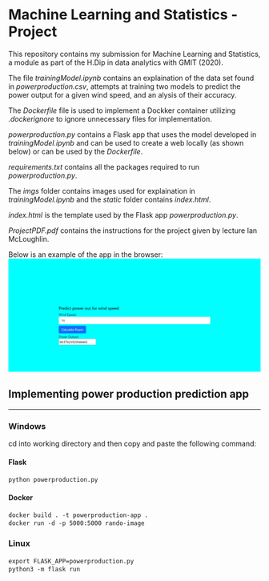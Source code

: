 # Machine Learning and Statistics - Project

This repository contains my submission for Machine Learning and Statistics, a module as part of the H.Dip in data analytics with GMIT (2020).

The file *trainingModel.ipynb* contains an explaination of the data set found in *powerproduction.csv*, attempts at training two models to predict the power output for a given wind speed, and an alysis of their accuracy.

The *Dockerfile* file is used to implement a Dockker container utilizing *.dockerignore* to ignore unnecessary files for implementation.

*powerproduction.py* contains a Flask app that uses the model developed in *trainingModel.ipynb* and can be used to create a web locally (as shown below) or can be used by the *Dockerfile*.

*requirements.txt* contains all the packages required to run *powerproduction.py*.

The *imgs* folder contains images used for explaination in *trainingModel.ipynb* and the *static* folder contains *index.html*.

*index.html* is the template used by the Flask app *powerproduction.py*.

*ProjectPDF.pdf* contains the instructions for the project given by lecture Ian McLoughlin.

Below is an example of the app in the browser:
![image of plan my run](imgs/app-example.png)

## Implementing power production prediction app
---
### Windows
cd into working directory and then copy and paste the following command:
#### Flask
```
python powerproduction.py
```
#### Docker
```
docker build . -t powerproduction-app .
docker run -d -p 5000:5000 rando-image
```

### Linux
```
export FLASK_APP=powerproduction.py
python3 -m flask run
```